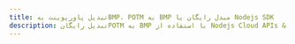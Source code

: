 ---title: تبدیل پاورپوینت بهBMP، POTM به BMP مبدل رایگان یا Nodejs SDKdescription: تبدیل رایگانPOTM به BMP با استفاده از Nodejs Cloud APIs & SDK. همچنین اسناد Microsoft PowerPoint را در Cloud ایجاد، ویرایش و رندر کنید.---